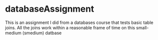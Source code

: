 # databaseAssignment
This is an assignment I did from a databases course that tests basic table joins. All the joins work within a reasonable frame of time on this small-medium (smedium) datbase
